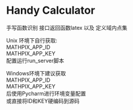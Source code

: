 # Handy Calculator
手写函数识别
接口返回函数latex 以及 定义域内点集

Unix 环境下自行获取:<br>
MATHPIX_APP_ID<br>
MATHPIX_APP_KEY<br>
配置运行run_server脚本

Windows环境下建议获取<br>
MATHPIX_APP_ID<br>
MATHPIX_APP_KEY<br>
后使用Pycharm进行环境变量配置<br>
或直接将ID和KEY硬编码到源码